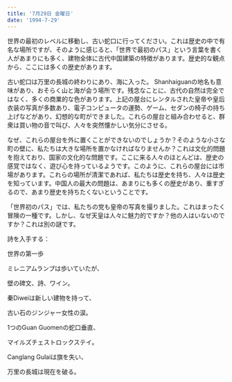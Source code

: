 ```yaml
---
title: '7月29日 金曜日'
date: '1994-7-29'
---
```


世界の最初のレベルに移動し、古い蛇口に行ってください。これは歴史の中で有名な場所ですが、そのように感じると、「世界で最初のパス」という言葉を書く人があまりにも多く、建物全体に古代中国建築の特徴があります。歴史的な観点から、ここには多くの歴史があります。

古い蛇口は万里の長城の終わりにあり、海に入った。 Shanhaiguanの地名も意味があり、おそらく山と海が会う場所です。残念なことに、古代の自然は完全ではなく、多くの商業的な色があります。上記の屋台にレンタルされた皇帝や皇后衣装の写真が多数あり、電子コンピュータの運勢、ゲーム、セダンの椅子の持ち上げなどがあり、幻想的な町ができました。これらの屋台と組み合わせると、群衆は買い物の音で叫び、人々を突然懐かしい気分にさせる。

なぜ、これらの屋台を外に置くことができないのでしょうか？そのような小さな町の壁に、私たちは大きな場所を置かなければなりませんか？これは文化的問題を抱えており、国家の文化的な問題です。ここに来る人々のほとんどは、歴史の感覚ではなく、遊び心を持っているようです。このように、これらの屋台には市場があります。これらの場所が清潔であれば、私たちは歴史を持ち、人々は歴史を知っています。中国人の最大の問題は、あまりにも多くの歴史があり、重すぎるので、あまり歴史を持ちたくないということです。

「世界初のパス」では、私たちの党も皇帝の写真を撮りました。これはまったく冒険の一種です。しかし、なぜ天皇は人々に魅力的ですか？他の人はいないのですか？これは別の謎です。

詩を入手する：

世界の第一歩

ミレニアムランプは歩いていたが、

壁の碑文、詩、ワイン。

秦Diweiは新しい建物を持って、

古い石のジンジャー女性の涙。

1つのGuan Guomenの蛇口垂直、

マイルズチェストロックステイ。

Canglang Gulaiは旗を失い、

万里の長城は現在を破る。

